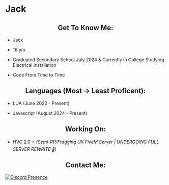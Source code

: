 <h1>Jack</h1>

<h2 align="center">Get To Know Me:</h2>

- Jack

- 16 y/o

- Graduated Secondary School July 2024 & Currently in College Studying Electrical Installation

- Code From Time to Time


<h2 align="center">Languages (Most -> Least Proficent):</h2>

- LUA (June 2022 - Present)

- Javascript (August 2024 - Present)

<h2 align="center">Working On:</h2>

- [HVC 2.0 ⭐](https://discord.gg/hvc5m) *(Semi-RP/Fragging UK FiveM Server | UNDERGOING FULL SERVER REWRITE 📝)*

<h2 align="center">Contact Me:</h2>

[![Discord Presence](https://lanyard.cnrad.dev/api/1255143785906704445)](https://discord.com/users/1255143785906704445)

